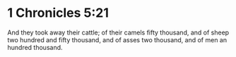 # 1 Chronicles 5:21

And they took away their cattle; of their camels fifty thousand, and of sheep two hundred and fifty thousand, and of asses two thousand, and of men an hundred thousand.